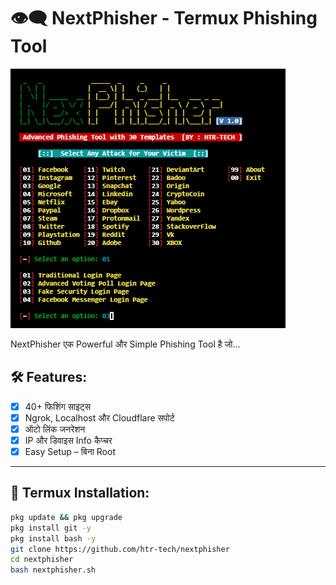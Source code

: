 # 👁️‍🗨️ NextPhisher - Termux Phishing Tool

![NextPhisher Banner](https://github.com/Darklight000999/Darklight000999-/blob/main/nexphisher1.png)

NextPhisher एक Powerful और Simple Phishing Tool है जो...
## 🛠 Features:

- [x] 40+ फिशिंग साइट्स
- [x] Ngrok, Localhost और Cloudflare सपोर्ट
- [x] ऑटो लिंक जनरेशन
- [x] IP और डिवाइस Info कैप्चर
- [x] Easy Setup – बिना Root

---

## 📱 Termux Installation:

```bash
pkg update && pkg upgrade
pkg install git -y
pkg install bash -y
git clone https://github.com/htr-tech/nextphisher
cd nextphisher
bash nextphisher.sh
